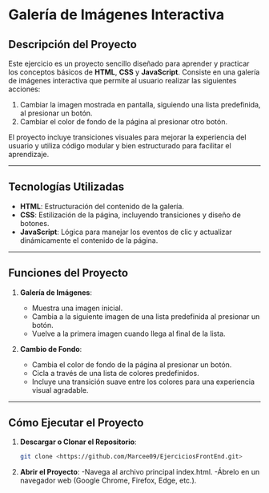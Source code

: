 # Galería de Imágenes Interactiva

## Descripción del Proyecto

Este ejercicio es un proyecto sencillo diseñado para aprender y practicar los conceptos básicos de **HTML**, **CSS** y **JavaScript**. Consiste en una galería de imágenes interactiva que permite al usuario realizar las siguientes acciones:

1. Cambiar la imagen mostrada en pantalla, siguiendo una lista predefinida, al presionar un botón.
2. Cambiar el color de fondo de la página al presionar otro botón.

El proyecto incluye transiciones visuales para mejorar la experiencia del usuario y utiliza código modular y bien estructurado para facilitar el aprendizaje.

---

## Tecnologías Utilizadas

- **HTML**: Estructuración del contenido de la galería.
- **CSS**: Estilización de la página, incluyendo transiciones y diseño de botones.
- **JavaScript**: Lógica para manejar los eventos de clic y actualizar dinámicamente el contenido de la página.

---

## Funciones del Proyecto

1. **Galería de Imágenes**:
   - Muestra una imagen inicial.
   - Cambia a la siguiente imagen de una lista predefinida al presionar un botón.
   - Vuelve a la primera imagen cuando llega al final de la lista.

2. **Cambio de Fondo**:
   - Cambia el color de fondo de la página al presionar un botón.
   - Cicla a través de una lista de colores predefinidos.
   - Incluye una transición suave entre los colores para una experiencia visual agradable.

---

## Cómo Ejecutar el Proyecto

1. **Descargar o Clonar el Repositorio**:
   ```bash
   git clone <https://github.com/Marcee09/EjerciciosFrontEnd.git>
2. **Abrir el Proyecto**:
  -Navega al archivo principal index.html.
  -Ábrelo en un navegador web (Google Chrome, Firefox, Edge, etc.).
